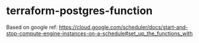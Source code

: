 # terraform-postgres-function

Based on google ref: https://cloud.google.com/scheduler/docs/start-and-stop-compute-engine-instances-on-a-schedule#set_up_the_functions_with
